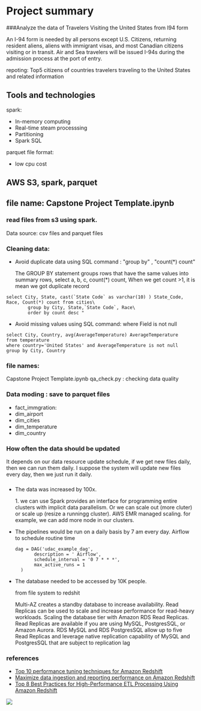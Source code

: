 # Project summary 
###Analyze the data of Travelers Visiting the United States from I94 form
<p>An I-94 form is needed by all persons except U.S. Citizens, returning resident aliens, aliens with immigrant visas, and most Canadian citizens visiting or in transit. Air and Sea travelers will be issued I-94s during the admission process at the port of entry. </p>

<p>repoting: Top5 citizens of countries travelers traveling to the United States and related information  </p>

## Tools and technologies 

<p>spark: </p>

- In-memory computing
- Real-time steam processsing
- Partitioning 
- Spark SQL

parquet file format:
- low cpu cost 
## AWS S3, spark, parquet
## file name:  Capstone Project Template.ipynb
### read files from s3 using spark.
Data source: csv files and parquet files

### Cleaning data: 
- Avoid duplicate data using SQL command : "group by" , "count(*) count"
   <p> The GROUP BY statement groups rows that have the same values into summary rows, select a, b, c, count(*) count, When we get count >1, it is mean we got duplicate record  </p>
```
select City, State, cast(`State Code` as varchar(10) ) State_Code, Race, Count(*) count from cities\
        group by City, State,`State Code`, Race\
        order by count desc "
```
- Avoid missing values using SQL command: where Field is not null

```
select City, Country, avg(AverageTemperature) AverageTemperature
from temperature 
where country='United States' and AverageTemperature is not null
group by City, Country
```
### file names:
Capstone Project Template.ipynb
qa_check.py : checking data quality

### Data moding :  save to parquet files 
- fact_immgration:   
- dim_airport
- dim_cities
- dim_temperature 
- dim_country
 
 

### How often the data should be updated 
It depends on our data resource update schedule, if we get new files daily, then we can run them daily. 
I suppose the system will update new files every day, then we just run it daily.  

###
- The data was increased by 100x.
  <p>1. we can use Spark provides an interface for programming entire clusters with implicit data parallelism. Or we can scale out (more cluter) or scale up (resize a runningg cluster). AWS EMR managed scaling. for example, we can add more node in our clusters. </p>
   
- The pipelines would be run on a daily basis by 7 am every day.
   Airflow to schedule routine time 
   ```
   dag = DAG('udac_example_dag', 
          description = ' Airflow',
          schedule_interval = '0 7 * * *',  
          max_active_runs = 1   
     )
   ``` 
- The database needed to be accessed by 10K people.
  <p> from file system to redshit </p>
  <p> Multi-AZ creates a standby database to increase availability. Read Replicas can be used to scale and increase performance for read-heavy workloads. Scaling the database tier with Amazon RDS Read Replicas. Read Replicas are available if you are using MySQL, PostgresSQL, or Amazon Aurora. RDS MySQL and RDS PostgresSQL allow up to five Read Replicas and leverage native replication capability of MySQL and PostgresSQL that are subject to replication lag </p>
   
 
 


### references 
- <a href='https://aws.amazon.com/blogs/big-data/top-10-performance-tuning-techniques-for-amazon-redshift/' target=''>Top 10 performance tuning techniques for Amazon Redshift </a><br>
- <a href='https://aws.amazon.com/blogs/big-data/maximize-data-ingestion-and-reporting-performance-on-amazon-redshift/'>Maximize data ingestion and reporting performance on Amazon Redshift </a><br>
- <a href='https://aws.amazon.com/blogs/big-data/top-8-best-practices-for-high-performance-etl-processing-using-amazon-redshift/'>Top 8 Best Practices for High-Performance ETL Processing Using Amazon Redshift</a><br> 


 

![](https://d2908q01vomqb2.cloudfront.net/b6692ea5df920cad691c20319a6fffd7a4a766b8/2019/12/26/redshift-1c.png)
